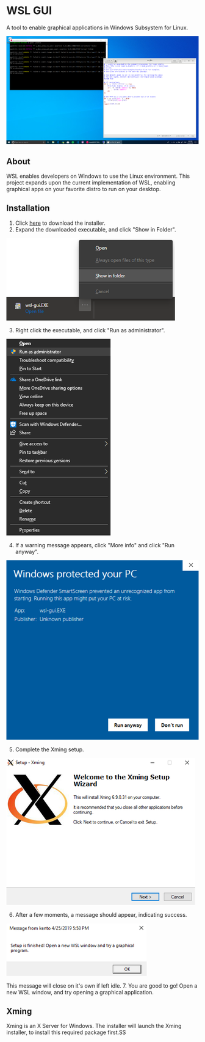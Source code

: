 # WSL GUI
A tool to enable graphical applications in Windows Subsystem for Linux.

![gedit](images/gedit.png)

## About
WSL enables developers on Windows to use the Linux environment. This project expands upon the current implementation of WSL, enabling graphical apps on your favorite distro to run on your desktop. 

## Installation
1. Click [here](https://github.com/KentoNishi/WSL-GUI/raw/master/wsl-gui.EXE) to download the installer.
2. Expand the downloaded executable, and click "Show in Folder".

![show](images/show.png)

3. Right click the executable, and click "Run as administrator".

![admin](images/admin.png)

4. If a warning message appears, click "More info" and click "Run anyway".

![admin](images/defender.png)

5. Complete the Xming setup.

![admin](images/xming.png)

6. After a few moments, a message should appear, indicating success.

![admin](images/message.png)

This message will close on it's own if left idle.
7. You are good to go! Open a new WSL window, and try opening a graphical application.

## Xming
Xming is an X Server for Windows. The installer will launch the Xming installer, to install this required package first.SS
